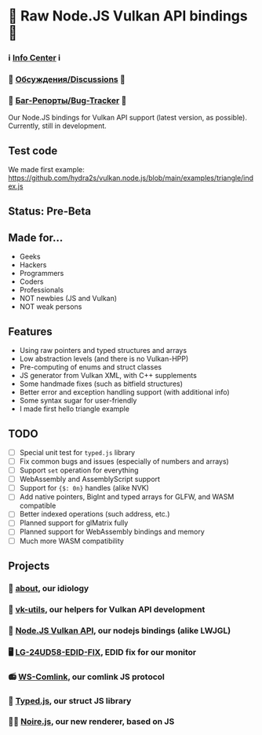 # 🍵 Raw Node.JS Vulkan API bindings 🍵

### ℹ️ [Info Center](https://github.com/hydra2s-info) ℹ️ 
### 💬 [Обсуждения/Discussions](https://github.com/hydra2s-info/about/discussions) 💬
### 🐞 [Баг-Репорты/Bug-Tracker](https://github.com/hydra2s-info/about/issues) 🐞

Our Node.JS bindings for Vulkan API support (latest version, as possible). Currently, still in development. 

## Test code

We made first example: https://github.com/hydra2s/vulkan.node.js/blob/main/examples/triangle/index.js

## Status: **Pre-Beta**

## Made for...

- Geeks
- Hackers
- Programmers
- Coders
- Professionals
- NOT newbies (JS and Vulkan)
- NOT weak persons

## Features

- Using raw pointers and typed structures and arrays
- Low abstraction levels (and there is no Vulkan-HPP)
- Pre-computing of enums and struct classes
- JS generator from Vulkan XML, with C++ supplements
- Some handmade fixes (such as bitfield structures)
- Better error and exception handling support (with additional info)
- Some syntax sugar for user-friendly
- I made first hello triangle example

## TODO

- [ ] Special unit test for `typed.js` library
- [ ] Fix common bugs and issues (especially of numbers and arrays)
- [ ] Support `set` operation for everything
- [ ] WebAssembly and AssemblyScript support
- [ ] Support for `{$: 0n}` handles (alike NVK)
- [ ] Add native pointers, BigInt and typed arrays for GLFW, and WASM compatible
- [ ] Better indexed operations (such address, etc.)
- [ ] Planned support for glMatrix fully
- [ ] Planned support for WebAssembly bindings and memory
- [ ] Much more WASM compatibility

## Projects

### 🥀 [about](https://github.com/hydra2s-info/about), our idiology
### 📀 [vk-utils](https://github.com/hydra2s/vk-utils), our helpers for Vulkan API development 
### 🍵 [Node.JS Vulkan API](https://github.com/hydra2s/vulkan.node.js), our nodejs bindings (alike LWJGL)
### 🖥️ [LG-24UD58-EDID-FIX](https://github.com/hydra2s/LG-24UD58-EDID-FIX), EDID fix for our monitor
### 📻 [WS-Comlink](https://github.com/hydra2s/ws-comlink), our comlink JS protocol
### 🧩 [Typed.js](https://github.com/hydra2s/typed.js), our struct JS library
### 👩‍🎤 [Noire.js](https://github.com/hydra2s/noire.js), our new renderer, based on JS
